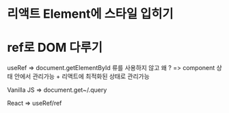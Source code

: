 # 리액트 Element에 스타일 입히기





# ref로 DOM 다루기

useRef => document.getElementById 류를 사용하지 않고 왜 ? => component 상태 안에서 관리가능 + 리액트에 최적화된 상태로 관리가능



Vanilla JS => document.get~/.query

React => useRef/ref
